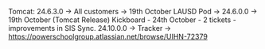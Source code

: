 Tomcat: 24.6.3.0 -> All customers -> 19th October 
LAUSD Pod -> 24.6.0.0 -> 19th October (Tomcat Release)
Kickboard - 24th October - 2 tickets - improvements in SIS Sync. 
24.10.0.0 -> Tracker -> https://powerschoolgroup.atlassian.net/browse/UIHN-72379 

